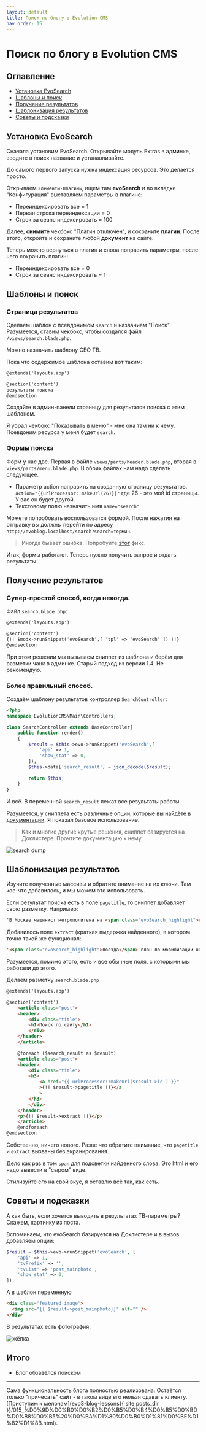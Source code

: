 ```yaml
---
layout: default
title: Поиск по блогу в Evolution CMS
nav_order: 15
---
```


# Поиск по блогу в Evolution CMS

## Оглавление

- [Установка EvoSearch](#part1)
- [Шаблоны и поиск](#part2)
- [Получение результатов](#part3)
- [Шаблонизация результатов](#part4)
- [Советы и подсказки](#part5)

## Установка EvoSearch <a name="part1"></a>

Сначала установим EvoSearch. Открывайте модуль Extras в админке, вводите в поиск название и устанавливайте.

До самого первого запуска нужна индексация ресурсов. Это делается просто.

Открываем `Элементы-Плагины`, ищем там **evoSearch** и во вкладке "Конфигурация" выставляем параметры в плагине:

- Переиндексировать все = 1
- Первая строка переиндексации = 0
- Строк за сеанс индексировать = 100

Далее, **снимите** чекбокс "Плагин отключен", и сохраните **плагин**. После этого, откройте и сохраните любой **документ** на сайте.

Теперь можно вернуться в плагин и снова поправить параметры, после чего сохранить плагин:

- Переиндексировать все = 0
- Строк за сеанс индексировать = 1

## Шаблоны и поиск <a name="part2"></a>

### Страница результатов

Сделаем шаблон с псевдонимом `search` и названием "Поиск". Разумеется, ставим чекбокс, чтобы создался файл `/views/search.blade.php`.

Можно назначить шаблону СЕО ТВ.

Пока что содержимое шаблона оставим вот таким:

<!-- prettier-ignore -->
```html
@extends('layouts.app')

@section('content')
результаты поиска
@endsection
```

Создайте в админ-панели страницу для результатов поиска с этим шаблоном.

Я убрал чекбокс "Показывать в меню" - мне она там ни к чему. Псевдоним ресурса у меня будет `search`.

### Формы поиска

Форм у нас две. Первая в файле `views/parts/header.blade.php`, вторая в `views/parts/menu.blade.php`. В обоих файлах нам надо сделать следующее.

- Параметр action направить на созданную страницу результатов.
  `action="{{urlProcessor::makeUrl(26)}}"` где 26 - это мой id страницы. У вас он будет другой.
- Текстовому полю назначить имя `name="search"`.

Можете попробовать воспользоватся формой. После нажатия на отправку вы должны перейти по адресу `http://evoblog.localhost/search?search=термин`.

> Иногда бывает ошибка. Попробуйте [этот](https://github.com/webber12/evoSearch/issues/31) фикс.

Итак, формы работают. Теперь нужно получить запрос и отдать результаты.

## Получение результатов <a name="part3"></a>

### Супер-простой способ, когда некогда.

Файл `search.blade.php`:

<!-- prettier-ignore -->
```html
@extends('layouts.app')

@section('content')
{!! $modx->runSnippet('evoSearch',[ 'tpl' => 'evoSearch' ]) !!}
@endsection
```

При этом решении мы вызываем сниппет из шаблона и берём для разметки чанк в админке. Старый подход из версии 1.4. Не рекомендую.

### Более правильный способ.

Создаём шаблону результатов контроллер `SearchController`:

```php
<?php
namespace EvolutionCMS\Main\Controllers;

class SearchController extends BaseController{
    public function render()
    {
        $result = $this->evo->runSnippet('evoSearch',[
            'api' => 1,
            'show_stat' => 0,
        ]);
        $this->data['search_result'] = json_decode($result);

        return $this;
    }
}
```

И всё. В переменной `search_result` лежат все результаты работы.

Разумеется, у сниппета есть различные опции, которые вы [найдёте в документации](https://github.com/evocms-community/docs/blob/master/ru/04_Компоненты/evoSearch/index.md). Я показал базовое использование.

> Как и многие другие крутые решения, сниппет базируется на Доклистере. Прочтите документацию к нему.

![search dump](evo3-blog-lessons/assets/images/s65.png)

## Шаблонизация результатов <a name="part4"></a>

Изучите полученные массивы и обратите внимание на их ключи. Там кое-что добавилось, и мы можем это использовать.

Если результат поиска есть в поле `pagetitle`, то сниппет добавляет свою разметку. Например:

<!-- prettier-ignore -->
```html
'В Москве машинист метрополитена на <span class="evoSearch_highlight">поезде</span> скрылся от сотрудника военкомата'
```

Добавилось поле `extract` (краткая выдержка найденного), в котором точно такой же функционал:

<!-- prettier-ignore -->
```html
'<span class="evoSearch_highlight">поезда</span> план по мобилизации на участке был даже перевыполнен, заводить дело действительно не стали. Поиски про … о сих пор.'
```

Разумеется, помимо этого, есть и все обычные поля, с которыми мы работали до этого.

Делаем разметку `search.blade.php`

<!-- prettier-ignore -->
```html
@extends('layouts.app')

@section('content')
    <article class="post">
    <header>
        <div class="title">
        <h1>Поиск по сайту</h1>
        </div>
    </header>
    </article>

    @foreach ($search_result as $result)
    <article class="post">
    <header>
        <div class="title">
        <h3>
            <a href="{{ urlProcessor::makeUrl($result->id ) }}"
            >{!! $result->pagetitle !!}</a
            >
        </h3>
        </div>
    </header>
    <p>{!! $result->extract !!}</p>
    </article>
    @endforeach
@endsection
```

Собственно, ничего нового. Разве что обратите внимание, что `pagetitle` и `extract` вызваны без экранирования.

Дело как раз в том `span` для подсветки найденного слова. Это html и его надо вывести в "сыром" виде.

Стилизуйте его на свой вкус, я оставлю всё так, как есть.

## Советы и подсказки <a name="part5"></a>

А как быть, если хочется выводить в результатах ТВ-параметры? Скажем, картинку из поста.

Вспоминаем, что evoSearch базируется на Доклистере и в вызов добавляем опции:

```php
$result = $this->evo->runSnippet('evoSearch', [
    'api' => 1,
    'tvPrefix' => '',
    'tvList' => 'post_mainphoto',
    'show_stat' => 0,
]);
```

А в шаблон переменную

```html
<div class="featured image">
  <img src="{{ $result->post_mainphoto}}" alt="" />
</div>
```

В результатах есть фотография.

![жёпка](evo3-blog-lessons/assets/images/s66.png)

## Итого

- Блог обзавёлся поиском

---

Сама функциональность блога полностью реализована. Остаётся только "причесать" сайт - в таком виде его нельзя сдавать клиенту. [Приступим к мелочам](evo3-blog-lessons{{ site.posts_dir }}/015_%D0%9D%D0%B0%D0%B2%D0%B5%D0%B4%D0%B5%D0%BD%D0%B8%D0%B5%20%D0%BA%D1%80%D0%B0%D1%81%D0%BE%D1%82%D1%8B.html).
